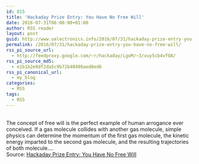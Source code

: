 ```yaml
---
id: 815
title: 'Hackaday Prize Entry: You Have No Free Will'
date: 2016-07-31T06:00:00+01:00
author: RSS reader
layout: post
guid: http://www.uelectronics.info/2016/07/31/hackaday-prize-entry-you-have-no-free-will/
permalink: /2016/07/31/hackaday-prize-entry-you-have-no-free-will/
rss_pi_source_url:
  - http://feedproxy.google.com/~r/hackaday/LgoM/~3/xuy5cb4vfOA/
rss_pi_source_md5:
  - e1b1b2e0df2da5c9b72b40498aed0ed6
rss_pi_canonical_url:
  - my_blog
categories:
  - RSS
tags:
  - RSS
---
```

&#013;  
The concept of free will is the perfect example of human arrogance ever conceived. If a gas molecule collides with another gas molecule, simple physics can determine the momentum of the first gas molecule, the kinetic energy imparted to the second gas molecule, and the resulting trajectories of both molecule.…&#013;  
Source: <a href="http://feedproxy.google.com/~r/hackaday/LgoM/~3/xuy5cb4vfOA/" target="_blank">Hackaday Prize Entry: You Have No Free Will</a>